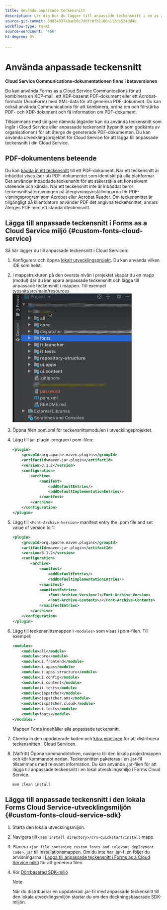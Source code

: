 ```yaml
---
title: Använda anpassade teckensnitt
description: Lär dig hur du lägger till anpassade teckensnitt i en as a Cloud Service Forms-miljö.
source-git-commit: 6dd34937a8aeb6c7ddfc0fb1180a112de534dd4b
workflow-type: tm+mt
source-wordcount: '466'
ht-degree: 0%

---
```


# Använda anpassade teckensnitt

**Cloud Service Communications-dokumentationen finns i betaversionen**

Du kan använda Forms as a Cloud Service Communications för att kombinera en XDP-mall, ett XDP-baserat PDF-dokument eller ett Acrobat-formulär (AcroForm) med XML-data för att generera PDF-dokument. Du kan också använda Communications för att kombinera, ordna om och förstärka PDF- och XDP-dokument och få information om PDF-dokument.

Tillsammans med tidigare nämnda åtgärder kan du använda teckensnitt som ingår i Cloud Service eller anpassade teckensnitt (typsnitt som godkänts av organisationen) för att återge de genererade PDF-dokumenten. Du kan använda utvecklingsprojektet för Cloud Service för att lägga till anpassade teckensnitt i din Cloud Service.

## PDF-dokumentens beteende

Du kan [bädda in ett teckensnitt](https://adobedocs.github.io/experience-manager-forms-cloud-service-developer-reference/references/output-sync/#tag/PrintedOutputOptions) till ett PDF-dokument. När ett teckensnitt är inbäddat visas (ser ut) PDF-dokumentet som identiskt på alla plattformar. Det använder inbäddade teckensnitt för att säkerställa ett konsekvent utseende och känsla. När ett teckensnitt inte är inbäddat beror teckensnittsåtergivningen på återgivningsinställningarna för PDF-visningsprogram som Acrobat eller Acrobat Reader. Om teckensnittet är tillgängligt på klientdatorn använder PDF det angivna teckensnittet, annars återges PDF med ett standardteckensnitt.

## Lägga till anpassade teckensnitt i Forms as a Cloud Service miljö {#custom-fonts-cloud-service}

Så här lägger du till anpassade teckensnitt i Cloud Servicen:

1. Konfigurera och öppna [lokalt utvecklingsprojekt](setup-local-development-environment.md). Du kan använda vilken IDE som helst.
1. I mappstrukturen på den översta nivån i projektet skapar du en mapp (modul) där du kan spara anpassade teckensnitt och lägga till anpassade teckensnitt i mappen. Till exempel typsnitt/src/main/resources
   ![Mappen Teckensnitt](assets/fonts.png)

1. Öppna filen pom.xml för teckensnittsmodulen i utvecklingsprojektet.
1. Lägg till jar-plugin-program i pom-filen:

   ```xml
   <plugin>
       <groupId>org.apache.maven.plugins</groupId>
       <artifactId>maven-jar-plugin</artifactId>
       <version>3.1.2</version>
       <configuration>
           <archive>
               <manifest>
                   <addDefaultEntries/>
                   <addDefaultImplementationEntries/>
               </manifest>
           </archive>
       </configuration>
   </plugin>
   ```

1. Lägg till `<Font-Archive-Version>` manifest entry the .pom file and set value of version to 1:

   ```xml
   <plugin>
       <groupId>org.apache.maven.plugins</groupId>
       <artifactId>maven-jar-plugin</artifactId>
       <version>3.1.2</version>
       <configuration>
           <archive>
               <manifest>
                   <addDefaultEntries/>
                   <addDefaultImplementationEntries/>
               </manifest>
               <manifestEntries>
                   <Font-Archive-Version>1</Font-Archive-Version>
                   <Font-Archive-Contents>/</Font-Archive-Contents>
               </manifestEntries> 
           </archive>
       </configuration>
   </plugin>
   ```

1. Lägg till teckensnittsmappen i `<modules>` som visas i pom-filen. Till exempel:

   ```xml
   <modules>
       <module>all</module>
       <module>core</module>
       <module>ui.frontend</module>
       <module>ui.apps</module>
       <module>ui.apps.structure</module>
       <module>ui.config</module>
       <module>ui.content</module>
       <module>it.tests</module>
       <module>dispatcher</module>
       <module>dispatcher.ams</module>
       <module>dispatcher.cloud</module>
       <module>ui.tests</module>
       <module>fonts</module>
   </modules>
   ```

   Mappen Fonts innehåller alla anpassade teckensnitt.

1. Checka in den uppdaterade koden och [köra pipelinen](/help/implementing/cloud-manager/deploy-code.md) för att distribuera teckensnitten i Cloud Servicen.

1. (Valfritt) Öppna kommandotolken, navigera till den lokala projektmappen och kör kommandot nedan. Teckensnitten paketeras i en .jar-fil tillsammans med relevant information. Du kan använda .jar-filen för att lägga till anpassade teckensnitt i en lokal utvecklingsmiljö i Forms Cloud Service.

   ```shell
   mvn clean install
   ```

## Lägga till anpassade teckensnitt i den lokala Forms Cloud Service-utvecklingsmiljön {#custom-fonts-cloud-service-sdk}

1. Starta den lokala utvecklingsmiljön.
1. Navigera till `<aem install directory>/crx-quickstart/install` mapp.
1. Placera `<jar file contaning custom fonts and relevant deployment code>.jar` till installationsmappen. Om du inte har .jar-filen följer du anvisningarna i [Lägga till anpassade teckensnitt i Forms as a Cloud Service miljö](#custom-fonts-cloud-service) för att generera filen.
1. Kör [Dörrbaserad SDK-miljö](setup-local-development-environment.md#docker-microservices)


   >[!NOTE]
   >
   >När du distribuerar en uppdaterad .jar-fil med anpassade teckensnitt till den lokala utvecklingsmiljön startar du om den dockningsbaserade SDK-miljön.
